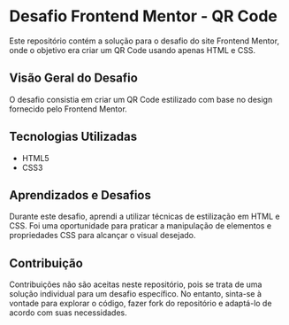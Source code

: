# Desafio Frontend Mentor - QR Code

Este repositório contém a solução para o desafio do site Frontend Mentor, onde o objetivo era criar um QR Code usando apenas HTML e CSS.

## Visão Geral do Desafio

O desafio consistia em criar um QR Code estilizado com base no design fornecido pelo Frontend Mentor.

## Tecnologias Utilizadas

- HTML5
- CSS3

## Aprendizados e Desafios

Durante este desafio, aprendi a utilizar técnicas de estilização em HTML e CSS. Foi uma oportunidade para praticar a manipulação de elementos e propriedades CSS para alcançar o visual desejado.

## Contribuição

Contribuições não são aceitas neste repositório, pois se trata de uma solução individual para um desafio específico. No entanto, sinta-se à vontade para explorar o código, fazer fork do repositório e adaptá-lo de acordo com suas necessidades.